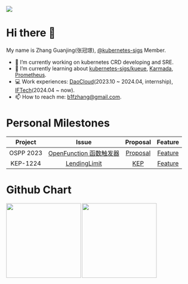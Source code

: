 ![](https://komarev.com/ghpvc/?username=B1F030)
# Hi there 👋
My name is Zhang Guanjing(张冠璟), [@kubernetes-sigs](https://github.com/kubernetes-sigs) Member.

- 🔭 I’m currently working on kubernetes CRD developing and SRE.
- 🌱 I’m currently learning about [kubernetes-sigs/kueue](https://github.com/kubernetes-sigs/kueue), [Karmada](https://github.com/karmada-io/karmada), [Prometheus](https://github.com/prometheus/prometheus).
- 💻 Work experiences: [DaoCloud](https://daocloud.io)(2023.10 ~ 2024.04, internship), [IFTech](https://iftech.io)(2024.04 ~ now).
- 📫 How to reach me: b1fzhang@gmail.com.

# Personal Milestones
|   Project   |                            Issue                             |                           Proposal                           |                           Feature                            |
| :---------: | :----------------------------------------------------------: | :----------------------------------------------------------: | :----------------------------------------------------------: |
|  OSPP 2023  | [OpenFunction 函数触发器](https://summer-ospp.ac.cn/2023/org/prodetail/236690243?lang=zh&list=pro) | [Proposal](https://github.com/OpenFunction/OpenFunction/blob/main/docs/proposals/20230726-integrate-keda-http-add-on.md) | [Feature](https://github.com/OpenFunction/OpenFunction/pull/483) |
|  KEP-1224   | [LendingLimit](https://github.com/kubernetes-sigs/kueue/issues/1224) | [KEP](https://github.com/kubernetes-sigs/kueue/tree/main/keps/1224-lending-limit) | [Feature](https://github.com/kubernetes-sigs/kueue/pull/1385) |

# Github Chart
<div style="display: flex; gap: 3px;">
  <img height="200px" src="https://github-readme-stats-omega-seven-67.vercel.app/api?username=B1F030&show_icons=true&theme=vue-dark&count_private=true&hide_rank=true&include_all_commits=true&hide=stars&card_width=180px"><img height="200px" src="https://github-readme-streak-stats-b1f030s-projects.vercel.app/?user=B1F030&theme=vue-dark&date_format=%5BY.%5Dn.j&exclude_days=Sun%2CSat&card_width=400px">
<!--   <img height="200px" src="https://github-readme-stats-omega-seven-67.vercel.app/api/top-langs/?username=B1F030&layout=donut&theme=vue-dark"> -->
</div>
<!--
**B1F030/B1F030** is a ✨ _special_ ✨ repository because its `README.md` (this file) appears on your GitHub profile.

Here are some ideas to get you started:

- 🔭 I’m currently working on ...
- 🌱 I’m currently learning ...
- 👯 I’m looking to collaborate on ...
- 🤔 I’m looking for help with ...
- 💬 Ask me about ...
- 📫 How to reach me: ...
- 😄 Pronouns: ...
- ⚡ Fun fact: ...
-->
